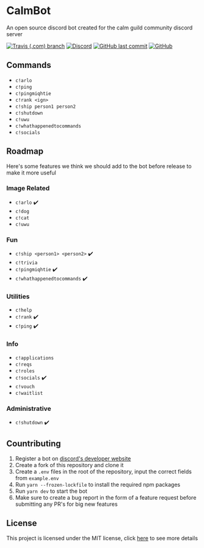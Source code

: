 # CalmBot

An open source discord bot created for the calm guild community discord server

[![Travis (.com) branch](https://img.shields.io/travis/com/CalmGuild/CalmBot/production?style=flat-square)](https://travis-ci.com/github/CalmGuild/CalmBot)
[![Discord](https://img.shields.io/discord/501501905508237312?style=flat-square)](https://discord.gg/calm)
[![GitHub last commit](https://img.shields.io/github/last-commit/CalmGuild/CalmBot?style=flat-square)](https://github.com/CalmGuild/CalmBot/commits/master)
[![GitHub](https://img.shields.io/github/license/CalmGuild/CalmBot?style=flat-square)](https://github.com/CalmGuild/CalmBot/blob/master/LICENSE)

## Commands

- `c!arlo`
- `c!ping`
- `c!pingmiqhtie`
- `c!rank <ign>`
- `c!ship person1 person2`
- `c!shutdown`
- `c!uwu`
- `c!whathappenedtocommands`
- `c!socials`

## Roadmap

Here's some features we think we should add to the bot before release to make it more useful

### Image Related

- `c!arlo` ✔️
- `c!dog`
- `c!cat`
- `c!uwu`

### Fun

- `c!ship <person1> <person2>` ✔️
- `c!trivia`
- `c!pingmiqhtie` ✔️
- `c!whathappenedtocommands` ✔️


### Utilities

- `c!help`
- `c!rank` ✔️
- `c!ping` ✔️

### Info

- `c!applications`
- `c!reqs`
- `c!roles`
- `c!socials` ✔️
- `c!vouch`
- `c!waitlist`

### Administrative

- `c!shutdown` ✔️


## Countributing

1. Register a bot on [discord's developer website](https://discord.com/developers/applications)
2. Create a fork of this repository and clone it
3. Create a `.env` files in the root of the repository, input the correct fields from `example.env`
4. Run `yarn --frozen-lockfile` to install the required npm packages
5. Run `yarn dev` to start the bot
6. Make sure to create a bug report in the form of a feature request before submitting any PR's for big new features

## License

This project is licensed under the MIT license, click [here](./LICENSE) to see more details
